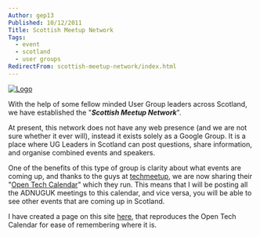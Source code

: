 ```yaml
---
Author: gep13
Published: 10/12/2011
Title: Scottish Meetup Network
Tags:
  - event
  - scotland
  - user groups
RedirectFrom: scottish-meetup-network/index.html
---
```


[![Logo](https://www.aberdeendevelopers.co.uk/wp-content/uploads/Logo_thumb.png)](https://www.aberdeendevelopers.co.uk/wp-content/uploads/Logo.png)

With the help of some fellow minded User Group leaders across Scotland, we have established the "**_Scottish Meetup Network_**".

At present, this network does not have any web presence (and we are not sure whether it ever will), instead it exists solely as a Google Group. It is a place where UG Leaders in Scotland can post questions, share information, and organise combined events and speakers.

One of the benefits of this type of group is clarity about what events are coming up, and thanks to the guys at [techmeetup](https://techmeetup.co.uk/), we are now sharing their "[Open Tech Calendar](https://www.google.com/calendar/embed?src=bzk4ZDR2dXQ0MW1sdjkzZXZiOXBpdGJqdWtAZ3JvdXAuY2FsZW5kYXIuZ29vZ2xlLmNvbQ)" which they run. This means that I will be posting all the ADNUGUK meetings to this calendar, and vice versa, you will be able to see other events that are coming up in Scotland.

I have created a page on this site [here](https://aberdeendevelopers.co.uk/page/Scottish-Meetings.aspx), that reproduces the Open Tech Calendar for ease of remembering where it is.
